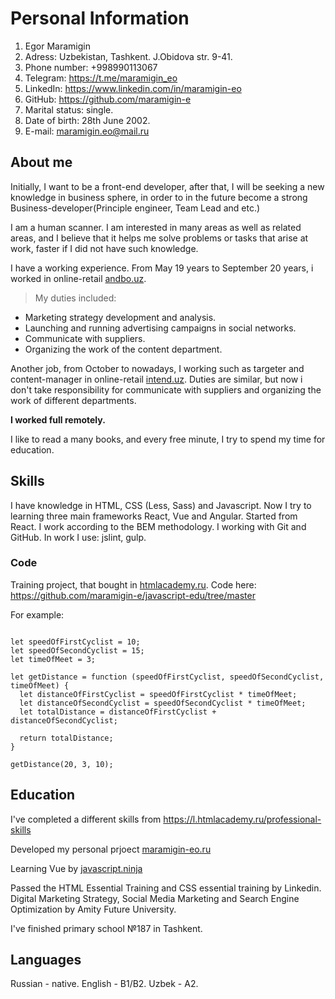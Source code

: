 # Personal Information

1. Egor Maramigin
2. Adress: Uzbekistan, Tashkent. J.Obidova str. 9-41.
1. Phone number: +998990113067
2. Telegram: https://t.me/maramigin_eo
3. LinkedIn: https://www.linkedin.com/in/maramigin-eo
4. GitHub: https://github.com/maramigin-e
3. Marital status: single.
4. Date of birth: 28th June 2002.
5. E-mail: maramigin.eo@mail.ru

## About me

Initially, I want to be a front-end developer, after that, I will be seeking a new knowledge in business sphere, in order to in the future become a strong Business-developer(Principle engineer, Team Lead and etc.)

I am a human scanner. I am interested in many areas as well as related areas, and I believe that it helps me solve problems or tasks that arise at work, faster if I did not have such knowledge. 

I have a working experience. From May 19 years to September 20 years, i worked in online-retail [andbo.uz](https://andbo.uz). 
> My duties included:

* Marketing strategy development and analysis.
* Launching and running advertising campaigns in social networks.
* Communicate with suppliers.
* Organizing the work of the content department.

Another job, from October to nowadays, I working such as targeter and content-manager in online-retail [intend.uz](https://intend.uz). Duties are similar, but now i don't take responsibility for communicate with suppliers and organizing the work of different departments.

**I worked full remotely.**

I like to read a many books, and every free minute, I try to spend my time for education.

## Skills

I have knowledge in HTML, CSS (Less, Sass) and Javascript. Now I try to learning three main frameworks React, Vue and Angular. Started from React. I work according to the BEM methodology. I working with Git and GitHub. In work I use: jslint, gulp.

### Code

Training project, that bought in [htmlacademy.ru](https://htmlacademy.ru). 
Code here: https://github.com/maramigin-e/javascript-edu/tree/master

For example:

```

let speedOfFirstCyclist = 10;
let speedOfSecondCyclist = 15;
let timeOfMeet = 3;

let getDistance = function (speedOfFirstCyclist, speedOfSecondCyclist, timeOfMeet) {
  let distanceOfFirstCyclist = speedOfFirstCyclist * timeOfMeet;
  let distanceOfSecondCyclist = speedOfSecondCyclist * timeOfMeet;
  let totalDistance = distanceOfFirstCyclist + distanceOfSecondCyclist;

  return totalDistance;
}

getDistance(20, 3, 10);

 ```

## Education

I've completed a different skills from https://l.htmlacademy.ru/professional-skills

Developed my personal prjoect [maramigin-eo.ru](https://maramigin-eo.ru)

Learning Vue by [javascript.ninja](https://javascript.ninja)

Passed the HTML Essential Training and CSS essential training by Linkedin.
Digital Marketing Strategy, Social Media Marketing and Search Engine Optimization by Amity Future University.

I've finished primary school №187 in Tashkent.

## Languages

Russian - native.
English - B1/B2.
Uzbek - A2.